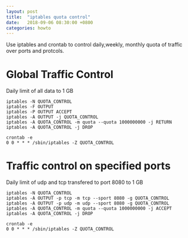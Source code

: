 ```yaml
---
layout: post
title:  "iptables quota control"
date:   2018-09-06 08:30:00 +0800
categories: howto
---
```


Use iptables and crontab to control daily,weekly, monthly quota of traffic over ports and protcols.

# Global Traffic Control 
Daily limit of all data to 1 GB

```
iptables -N QUOTA_CONTROL
iptables -F OUTPUT
iptables -P OUTPUT ACCEPT
iptables -A OUTPUT -j QUOTA_CONTROL
iptables -A QUOTA_CONTROL -m quota --quota 1000000000 -j RETURN
iptables -A QUOTA_CONTROL -j DROP

crontab -e
0 0 * * * /sbin/iptables -Z QUOTA_CONTROL
```

# Traffic control on specified ports
Daily limit of udp and tcp transfered to port 8080 to 1 GB 

```
iptables -N QUOTA_CONTROL
iptables -A OUTPUT -p tcp -m tcp --sport 8080 -g QUOTA_CONTROL
iptables -A OUTPUT -p udp -m udp --sport 8080 -g QUOTA_CONTROL
iptables -A QUOTA_CONTROL -m quota --quota 1000000000 -j ACCEPT
iptables -A QUOTA_CONTROL -j DROP

crontab -e
0 0 * * * /sbin/iptables -Z QUOTA_CONTROL
```


